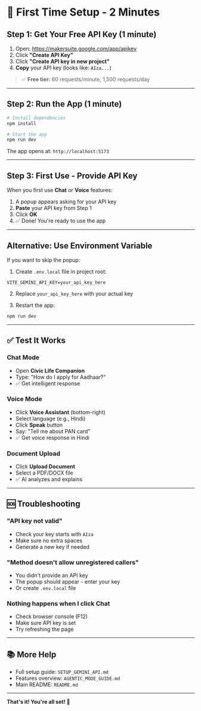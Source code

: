 # 🚀 First Time Setup - 2 Minutes

## Step 1: Get Your Free API Key (1 minute)

1. Open: https://makersuite.google.com/app/apikey
2. Click **"Create API Key"**
3. Click **"Create API key in new project"**
4. **Copy** your API key (looks like: `AIza...`)

> ✅ **Free tier:** 60 requests/minute, 1,500 requests/day

---

## Step 2: Run the App (1 minute)

```bash
# Install dependencies
npm install

# Start the app
npm run dev
```

The app opens at: `http://localhost:5173`

---

## Step 3: First Use - Provide API Key

When you first use **Chat** or **Voice** features:

1. A popup appears asking for your API key
2. **Paste** your API key from Step 1
3. Click **OK**
4. ✅ Done! You're ready to use the app

---

## Alternative: Use Environment Variable

If you want to skip the popup:

1. Create `.env.local` file in project root:
```
VITE_GEMINI_API_KEY=your_api_key_here
```

2. Replace `your_api_key_here` with your actual key

3. Restart the app:
```bash
npm run dev
```

---

## ✅ Test It Works

### Chat Mode
- Open **Civic Life Companion**
- Type: "How do I apply for Aadhaar?"
- ✅ Get intelligent response

### Voice Mode
- Click **Voice Assistant** (bottom-right)
- Select language (e.g., Hindi)
- Click **Speak** button
- Say: "Tell me about PAN card"
- ✅ Get voice response in Hindi

### Document Upload
- Click **Upload Document**
- Select a PDF/DOCX file
- ✅ AI analyzes and explains

---

## 🆘 Troubleshooting

### "API key not valid"
- Check your key starts with `AIza`
- Make sure no extra spaces
- Generate a new key if needed

### "Method doesn't allow unregistered callers"
- You didn't provide an API key
- The popup should appear - enter your key
- Or create `.env.local` file

### Nothing happens when I click Chat
- Check browser console (F12)
- Make sure API key is set
- Try refreshing the page

---

## 📚 More Help

- Full setup guide: `SETUP_GEMINI_API.md`
- Features overview: `AGENTIC_MODE_GUIDE.md`
- Main README: `README.md`

---

**That's it! You're all set! 🎉**
